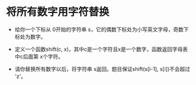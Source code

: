 # 将所有数字用字符替换

- 给你一个下标从 0开始的字符串 s，它的偶数下标处为小写英文字母，奇数下标处为数字。

- 定义一个函数shift(c, x)，其中c是一个字符且x是一个数字，函数返回字母表中c后面第 x个字符。

- 请你替换所有数字以后，将字符串 s返回。题目保证shift(s[i-1], s[i])不会超过 'z'。

